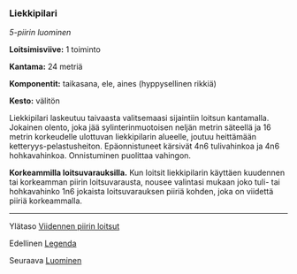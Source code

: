 ### Liekkipilari

*5-piirin luominen*

**Loitsimisviive:** 1 toiminto

**Kantama:** 24 metriä

**Komponentit:** taikasana, ele, aines (hyppysellinen rikkiä)

**Kesto:** välitön

Liekkipilari laskeutuu taivaasta valitsemaasi sijaintiin loitsun kantamalla. Jokainen olento, joka jää sylinterinmuotoisen neljän metrin säteellä ja 16 metrin korkeudelle ulottuvan liekkipilarin alueelle, joutuu heittämään ketteryys-pelastusheiton. Epäonnistuneet kärsivät 4n6 tulivahinkoa ja 4n6 hohkavahinkoa. Onnistuminen puolittaa vahingon.

**Korkeammilla loitsuvarauksilla.** Kun loitsit liekkipilarin käyttäen kuudennen tai korkeamman piirin loitsuvarausta, nousee valintasi mukaan joko tuli- tai hohkavahinko 1n6 jokaista loitsuvarauksen piiriä kohden, joka on viidettä piiriä korkeammalla.

---

Ylätaso [Viidennen piirin loitsut](5_piirin_loitsut.md)

Edellinen [Legenda](Legenda.md)

Seuraava [Luominen](Luominen.md)

